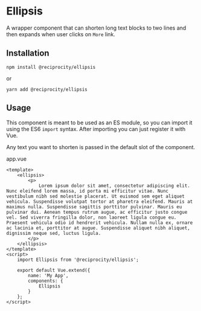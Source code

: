 # Ellipsis

A wrapper component that can shorten long text blocks to two lines and then expands when user clicks on `More` link.

## Installation

```
npm install @reciprocity/ellipsis
```
or
```
yarn add @reciprocity/ellipsis
```

## Usage

This component is meant to be used as an ES module, so you can import it using the ES6 `import` syntax. After importing you can just register it with Vue.

Any text you want to shorten is passed in the default slot of the component.

app.vue

```vue
<template>
	<ellipsis>
		<p>
			Lorem ipsum dolor sit amet, consectetur adipiscing elit. Nunc eleifend lorem massa, id porta mi efficitur vitae. Nunc vestibulum nibh sed molestie placerat. Ut euismod sem eget aliquet vehicula. Suspendisse volutpat tortor at pharetra eleifend. Mauris at maximus nulla. Suspendisse sagittis porttitor pulvinar. Mauris eu pulvinar dui. Aenean tempus rutrum augue, ac efficitur justo congue vel. Sed viverra fringilla dolor, non laoreet ligula congue eu. Praesent vehicula odio id hendrerit vehicula. Nullam nulla ex, ornare ac lacinia et, porttitor at augue. Suspendisse aliquet nibh aliquet, dignissim neque sed, luctus ligula.
		</p>
	</ellipsis>
</template>
<script>
	import Ellipsis from '@reciprocity/ellipsis';

	export default Vue.extend({
		name: 'My App',
		components: {
			Ellipsis
		}
	};
</script>
```
